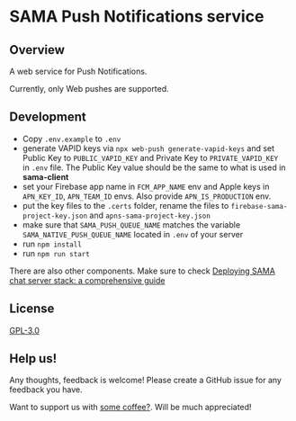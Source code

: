 # SAMA Push Notifications service

## Overview

A web service for Push Notifications.

Currently, only Web pushes are supported.

## Development

- Copy `.env.example` to `.env`
- generate VAPID keys via `npx web-push generate-vapid-keys` and set Public Key to `PUBLIC_VAPID_KEY` and Private Key to `PRIVATE_VAPID_KEY` in `.env` file. The Public Key value should be the same to what is used in **sama-client**
- set your Firebase app name in `FCM_APP_NAME` env and Apple keys in `APN_KEY_ID`, `APN_TEAM_ID` envs. Also provide `APN_IS_PRODUCTION` env.
- put the key files to the `.certs` folder, rename the files to `firebase-sama-project-key.json` and `apns-sama-project-key.json`
- make sure that `SAMA_PUSH_QUEUE_NAME` matches the variable `SAMA_NATIVE_PUSH_QUEUE_NAME` located in `.env` of your server
- run `npm install`
- run `npm run start`

There are also other components. Make sure to check [Deploying SAMA chat server stack: a comprehensive guide](https://medium.com/sama-communications/deploying-sama-chat-server-stack-a-comprehensive-guide-294ddb9a2d78)

## License

[GPL-3.0](LICENSE)

## Help us!

Any thoughts, feedback is welcome! Please create a GitHub issue for any feedback you have.

Want to support us with [some coffee?](https://www.buymeacoffee.com/khomenkoigor). Will be much appreciated!
